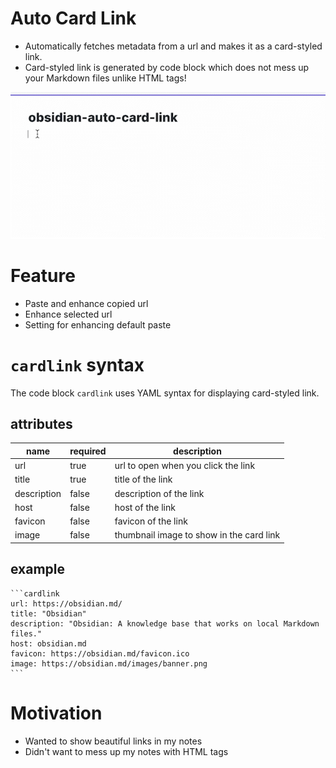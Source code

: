 # Auto Card Link

- Automatically fetches metadata from a url and makes it as a card-styled link.
- Card-styled link is generated by code block which does not mess up your Markdown files unlike HTML tags!

![](demo.gif)

# Feature
- Paste and enhance copied url
- Enhance selected url
- Setting for enhancing default paste


# `cardlink` syntax
The code block `cardlink` uses YAML syntax for displaying card-styled link.


## attributes
|name|required|description|
|---|---|---|
|url|true|url to open when you click the link|
|title|true|title of the link|
|description|false|description of the link|
|host|false|host of the link|
|favicon|false|favicon of the link|
|image|false|thumbnail image to show in the card link|


## example
```
​```cardlink
url: https://obsidian.md/
title: "Obsidian"
description: "Obsidian: A knowledge base that works on local Markdown files."
host: obsidian.md
favicon: https://obsidian.md/favicon.ico
image: https://obsidian.md/images/banner.png
​```
```


# Motivation
- Wanted to show beautiful links in my notes
- Didn't want to mess up my notes with HTML tags
